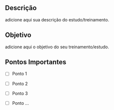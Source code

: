 ## Descrição

adicione aqui sua descrição do estudo/treinamento.

## Objetivo

adicione aqui o objetivo do seu treinamento/estudo.

## Pontos Importantes

- [ ] Ponto 1
- [ ] Ponto 2
- [ ] Ponto 3
- [ ] Ponto ...



